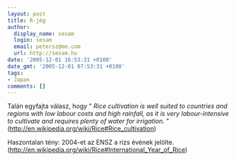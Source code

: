 ```yaml
---
layout: post
title: R-jég
author:
  display_name: sesam
  login: sesam
  email: petersz@me.com
  url: http://sesam.hu
date: '2005-12-01 16:53:31 +0100'
date_gmt: '2005-12-01 07:53:31 +0100'
tags:
- Japan
comments: []
---
```


Talán egyfajta válasz, hogy " _Rice cultivation is well suited to countries and regions with low labour costs and high rainfall, as it is very labour-intensive to cultivate and requires plenty of water for irrigation._ "   
(<http://en.wikipedia.org/wiki/Rice#Rice_cultivation>)

Haszontalan tény: 2004-et az ENSZ a rizs évének jelölte.   
(<http://en.wikipedia.org/wiki/Rice#International_Year_of_Rice>)
